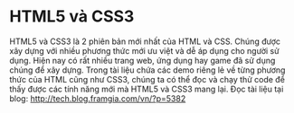 HTML5 và CSS3 
========================================================
HTML5 và CSS3 là 2 phiên bản mới nhất của HTML và CSS. Chúng được xây dựng với nhiều phương thức mới ưu việt và dễ áp dụng cho người sử dụng. Hiện nay có rất nhiều trang web, ứng dụng hay game đã sử dụng chúng để xây dựng. 
Trong tài liệu chứa các demo riêng lẻ về từng phương thức của HTML cũng như CSS3, chúng ta có thể đọc và chạy thử code để thấy được các tính năng mới mà HTML5 và CSS3 mang lại.
Đọc tài liệu tại blog: http://tech.blog.framgia.com/vn/?p=5382
